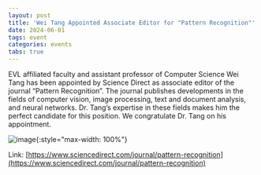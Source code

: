```yaml
---
layout: post
title: 'Wei Tang Appointed Associate Editor for "Pattern Recognition"'
date: 2024-06-01
tags: event
categories: events
tabs: true
---
```


EVL affiliated faculty and assistant professor of Computer Science Wei Tang has been appointed by Science Direct as associate editor of the journal &ldquo;Pattern Recognition&rdquo;.  The journal publishes developments in the fields of computer vision, image processing, text and document analysis, and neural networks. Dr. Tang&rsquo;s expertise in these fields makes him the perfect candidate for this position.  We congratulate Dr. Tang on his appointment.

![image](https://www.evl.uic.edu/output/originals/weitang-2.jpg-srcw.jpg){:style="max-width: 100%"}


Link: [https://www.sciencedirect.com/journal/pattern-recognition](https://www.sciencedirect.com/journal/pattern-recognition)
